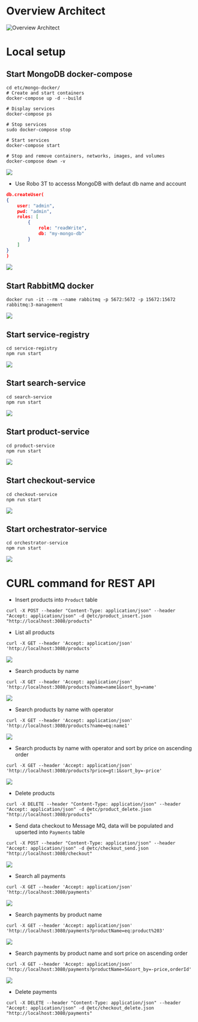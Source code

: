 # Overview Architect

![Overview Architect](etc/Architect_Diagram.jpg)


# Local setup
## Start MongoDB docker-compose
```shell
cd etc/mongo-docker/
# Create and start containers
docker-compose up -d --build

# Display services
docker-compose ps

# Stop services
sudo docker-compose stop

# Start services
docker-compose start

# Stop and remove containers, networks, images, and volumes
docker-compose down -v
```

![](assets/README-7e0ba529.png)

- Use Robo 3T to accesss MongoDB with defaut db name and account
```json
db.createUser(
{
	user: "admin",
	pwd: "admin",
	roles: [
		{
			role: "readWrite",
			db: "my-mongo-db"
		}
	]
}
)
```

![](assets/README-5f413212.png)


## Start RabbitMQ docker
```shell
docker run -it --rm --name rabbitmq -p 5672:5672 -p 15672:15672 rabbitmq:3-management
```
![](assets/README-34cf60d3.png)

## Start service-registry
```shell
cd service-registry
npm run start
```

![](assets/README-48ce2b89.png)


## Start search-service
```shell
cd search-service
npm run start
```

![](assets/README-4d38d76b.png)


## Start product-service
```shell
cd product-service
npm run start
```

![](assets/README-260213be.png)


## Start checkout-service
```shell
cd checkout-service
npm run start
```
![](assets/README-406d8ca3.png)


## Start orchestrator-service
```shell
cd orchestrator-service
npm run start
```

![](assets/README-7c5c3e88.png)


# CURL command for REST API
- Insert products into `Product` table
```shell
curl -X POST --header "Content-Type: application/json" --header "Accept: application/json" -d @etc/product_insert.json "http://localhost:3080/products"
```

  - List all products
```shell
curl -X GET --header 'Accept: application/json' 'http://localhost:3080/products'
```
![](assets/README-f83fe758.png)

- Search products by name
```shell
curl -X GET --header 'Accept: application/json' 'http://localhost:3080/products?name=name1&sort_by=name'
```
![](assets/README-04585086.png)

- Search products by name with operator
```shell
curl -X GET --header 'Accept: application/json' 'http://localhost:3080/products?name=eq:name1'
```
![](assets/README-127084db.png)


- Search products by name with operator and sort by price on ascending order
```shell
curl -X GET --header 'Accept: application/json' 'http://localhost:3080/products?price=gt:1&sort_by=-price'
```

![](assets/README-f1b759ac.png)

- Delete products
```shell
curl -X DELETE --header "Content-Type: application/json" --header "Accept: application/json" -d @etc/product_delete.json "http://localhost:3080/products"
```

- Send data checkout to Message MQ, data will be populated and upserted into `Payments` table
```shell
curl -X POST --header "Content-Type: application/json" --header "Accept: application/json" -d @etc/checkout_send.json "http://localhost:3080/checkout"
```

![](assets/README-a64cccf8.png)


- Search all payments
```shell
curl -X GET --header 'Accept: application/json' 'http://localhost:3080/payments'
```
![](assets/README-317c0235.png)

- Search payments by product name
```shell
curl -X GET --header 'Accept: application/json' 'http://localhost:3080/payments?productName=eq:product%203'
```

![](assets/README-0e5fadbf.png)

- Search payments by product name and sort price on ascending order
```shell
curl -X GET --header 'Accept: application/json' 'http://localhost:3080/payments?productName=5&sort_by=-price,orderId'
```

![](assets/README-fb3c05cd.png)

- Delete payments
```shell
curl -X DELETE --header "Content-Type: application/json" --header "Accept: application/json" -d @etc/checkout_delete.json "http://localhost:3080/payments"
```

